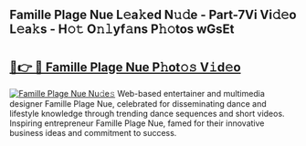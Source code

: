 ## Famille Plage Nue L𝚎a𝚔ed N𝚞𝚍e - Part-7Vi Vi𝚍𝚎o L𝚎a𝚔s - H𝚘𝚝 O𝚗𝚕yf𝚊ns P𝚑𝚘tos wGsEt

# <h2><a href="http://kf3ag5o.oniu.top/?m=Famille+Plage+Nue">🔗👉 🔴 Famille Plage Nue P𝚑ot𝚘𝚜 V𝚒d𝚎o</a></h2>

[![Famille Plage Nue Nu𝚍e𝚜](https://i.imgur.com/0qMVB7G.gif)](http://kf3ag5o.oniu.top/?m=Famille+Plage+Nue)
Web-based entertainer and multimedia designer Famille Plage Nue, celebrated for disseminating dance and lifestyle knowledge through trending dance sequences and short videos. Inspiring entrepreneur Famille Plage Nue, famed for their innovative business ideas and commitment to success.  
